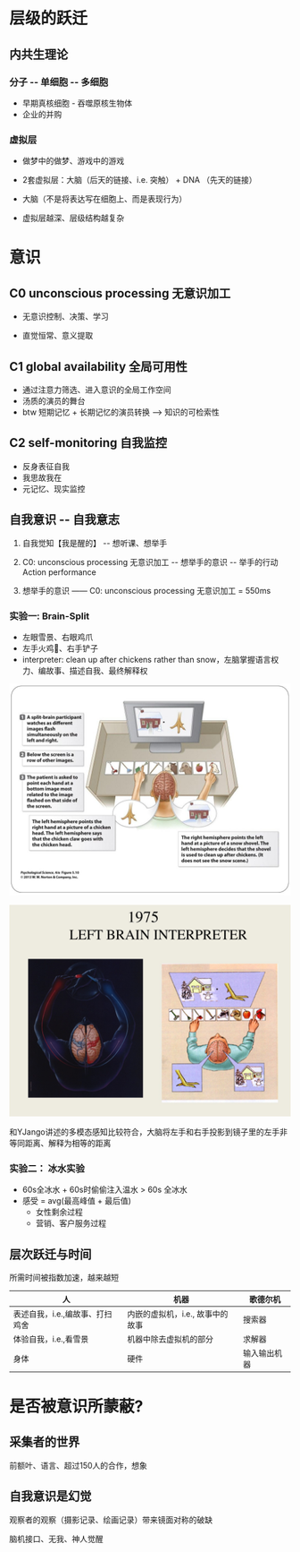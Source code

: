 # 层级的跃迁

## 内共生理论

### 分子 -- 单细胞 -- 多细胞 

- 早期真核细胞 - 吞噬原核生物体
- 企业的并购

### 虚拟层

- 做梦中的做梦、游戏中的游戏
- 2套虚拟层：大脑（后天的链接、i.e. 突触） + DNA （先天的链接）

- 大脑（不是将表达写在细胞上、而是表现行为）
- 虚拟层越深、层级结构越复杂

# 意识

## C0 unconscious processing 无意识加工

- 无意识控制、决策、学习

- 直觉恒常、意义提取

## C1 global availability 全局可用性

- 通过注意力筛选、进入意识的全局工作空间
- 汤质的演员的舞台
- btw 短期记忆 + 长期记忆的演员转换 --> 知识的可检索性

## C2 self-monitoring 自我监控

- 反身表征自我
- 我思故我在
- 元记忆、现实监控

## 自我意识 -- 自我意志

1. 自我觉知【我是醒的】 -- 想听课、想举手

2. C0: unconscious processing 无意识加工 --  想举手的意识  -- 举手的行动 Action performance
3. 想举手的意识 —— C0: unconscious processing 无意识加工 = 550ms

### 实验一: Brain-Split

- 左眼雪景、右眼鸡爪
- 左手火鸡🦃、右手铲子
- interpreter:  clean up after chickens rather than snow，左脑掌握语言权力、编故事、描述自我、最终解释权

![左右手选择](https://github.com/BeBraveBeCurious/Blog/blob/master/miscellaneous/BrainSplit1.jpg?raw=true)

![脑手交叉控制](https://github.com/BeBraveBeCurious/Blog/blob/master/miscellaneous/BrainSplit2.jpg?raw=true)

和YJango讲述的多模态感知比较符合，大脑将左手和右手投影到镜子里的左手非等同距离、解释为相等的距离



### 实验二： 冰水实验

- 60s全冰水 + 60s时偷偷注入温水 > 60s 全冰水
- 感受 = avg(最高峰值 + 最后值)
  - 女性剩余过程
  - 营销、客户服务过程

## 层次跃迁与时间

所需时间被指数加速，越来越短

| 人                              | 机器                             | 歌德尔机     |
| ------------------------------- | -------------------------------- | ------------ |
| 表述自我，i.e.,编故事、打扫鸡舍 | 内嵌的虚拟机，i.e., 故事中的故事 | 搜索器       |
| 体验自我，i.e.,看雪景           | 机器中除去虚拟机的部分           | 求解器       |
| 身体                            | 硬件                             | 输入输出机器 |

# 是否被意识所蒙蔽?

## 采集者的世界

前额叶、语言、超过150人的合作，想象

## 自我意识是幻觉

观察者的观察（摄影记录、绘画记录）带来镜面对称的破缺

脑机接口、无我、神人觉醒



